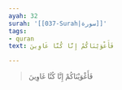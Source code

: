 ```yaml
---
ayah: 32
surah: '[[037-Surah|سورة]]'
tags:
- quran
text: فَأَغْوَيْنَاكُمْ إِنَّا كُنَّا غَاوِينَ

---
```

> فَأَغْوَيْنَاكُمْ إِنَّا كُنَّا غَاوِينَ
